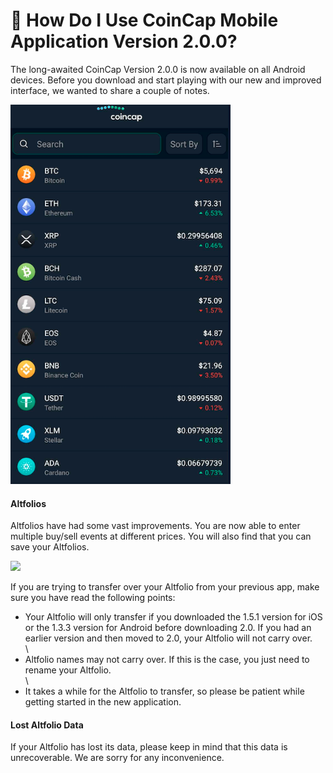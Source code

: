 # 📱 How Do I Use CoinCap Mobile Application Version 2.0.0?

The long-awaited CoinCap Version 2.0.0 is now available on all Android devices. Before you download and start playing with our new and improved interface, we wanted to share a couple of notes.

![](<../../.gitbook/assets/image (10).png>)

#### **Altfolios**

Altfolios have had some vast improvements. You are now able to enter multiple buy/sell events at different prices. You will also find that you can save your Altfolios.

![](<../../.gitbook/assets/image (131).png>)

If you are trying to transfer over your Altfolio from your previous app, make sure you have read the following points:

* Your Altfolio will only transfer if you downloaded the 1.5.1 version for iOS or the 1.3.3 version for Android before downloading 2.0. If you had an earlier version and then moved to 2.0, your Altfolio will not carry over.\
  \\
* Altfolio names may not carry over. If this is the case, you just need to rename your Altfolio.\
  \\
* It takes a while for the Altfolio to transfer, so please be patient while getting started in the new application.

#### **Lost Altfolio Data**

If your Altfolio has lost its data, please keep in mind that this data is unrecoverable. We are sorry for any inconvenience.
